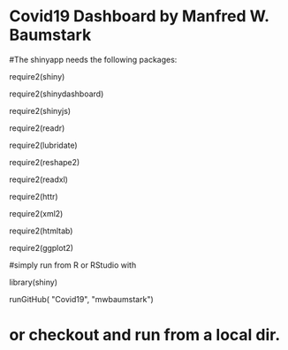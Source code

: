 # Covid19 Dashboard by Manfred W. Baumstark 

#The shinyapp needs the following packages:

require2(shiny)

require2(shinydashboard)

require2(shinyjs)

require2(readr)

require2(lubridate)

require2(reshape2)

require2(readxl)

require2(httr)

require2(xml2)

require2(htmltab)

require2(ggplot2)

#simply run from R or RStudio with

library(shiny)

runGitHub( "Covid19", "mwbaumstark")

# or checkout and run from a local dir.